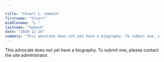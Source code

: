 ```yaml
---

title: "Stuart L. Somach"
firstname: "Stuart"
middlename: "L."
lastname: "Somach"
date: "2020-12-14"
summary: "This advocate does not yet have a biography. To submit one, please contact the site administrator."
---
```

This advocate does not yet have a biography. To submit one, please contact the site administrator.


